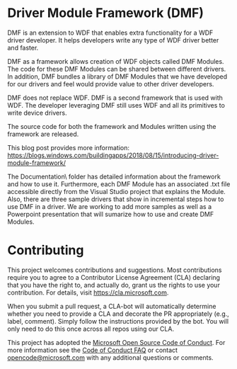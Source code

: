 # Driver Module Framework (DMF)

DMF is an extension to WDF that enables extra functionality for a WDF driver developer. It helps developers write any type of WDF driver better and faster.  

DMF as a framework allows creation of WDF objects called DMF Modules. The code for these DMF Modules can be shared between different drivers. In addition, DMF bundles a library of DMF Modules that we have developed for our drivers and feel would provide value to other driver developers.  

DMF does not replace WDF. DMF is a second framework that is used with WDF. The developer leveraging DMF still uses WDF and all its primitives to write device drivers.  

The source code for both the framework and Modules written using the framework are released. 

This blog post provides more information: 
https://blogs.windows.com/buildingapps/2018/08/15/introducing-driver-module-framework/

The Documentation\ folder has detailed information about the framework and how to use it.
Furthermore, each DMF Module has an associated .txt file accessible directly from the Visual Studio project that explains the Module.
Also, there are three sample drivers that show in incremental steps how to use DMF in a driver. We are working to add more samples as well as a Powerpoint presentation that will sumarize how to use and create DMF Modules.

# Contributing

This project welcomes contributions and suggestions.  Most contributions require you to agree to a
Contributor License Agreement (CLA) declaring that you have the right to, and actually do, grant us
the rights to use your contribution. For details, visit https://cla.microsoft.com.

When you submit a pull request, a CLA-bot will automatically determine whether you need to provide
a CLA and decorate the PR appropriately (e.g., label, comment). Simply follow the instructions
provided by the bot. You will only need to do this once across all repos using our CLA.

This project has adopted the [Microsoft Open Source Code of Conduct](https://opensource.microsoft.com/codeofconduct/).
For more information see the [Code of Conduct FAQ](https://opensource.microsoft.com/codeofconduct/faq/) or
contact [opencode@microsoft.com](mailto:opencode@microsoft.com) with any additional questions or comments.
